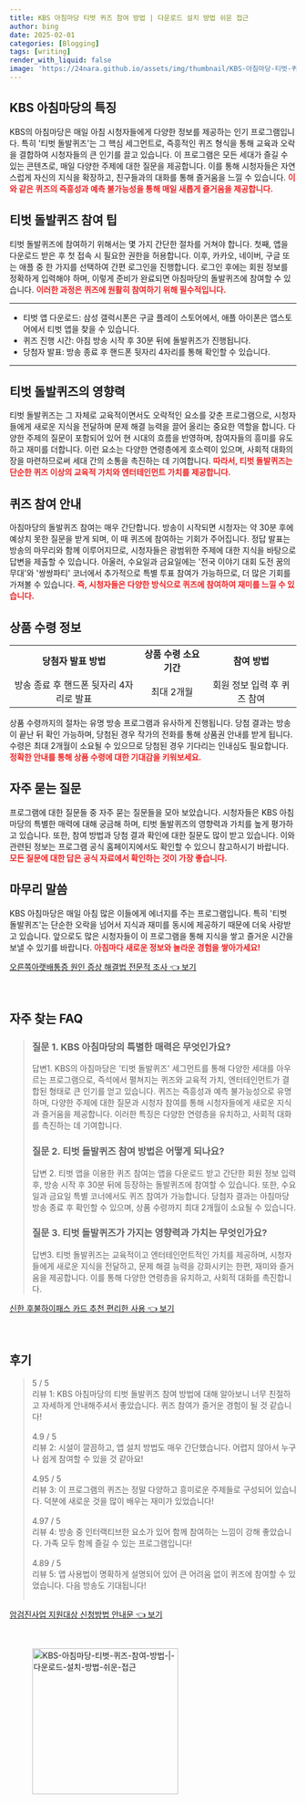 ```yaml
---
title: KBS 아침마당 티벗 퀴즈 참여 방법 | 다운로드 설치 방법 쉬운 접근
author: bing
date: 2025-02-01
categories: [Blogging]
tags: [writing]
render_with_liquid: false
image: 'https://24nara.github.io/assets/img/thumbnail/KBS-아침마당-티벗-퀴즈-참여-방법-|-다운로드-설치-방법-쉬운-접근.webp'
---
```



<h2 id='아침마당_특징'>KBS 아침마당의 특징</h2>

<p>KBS의 아침마당은 매일 아침 시청자들에게 다양한 정보를 제공하는 인기 프로그램입니다. 특히 '티벗 돌발퀴즈'는 그 핵심 세그먼트로, 즉흥적인 퀴즈 형식을 통해 교육과 오락을 결합하여 시청자들의 큰 인기를 끌고 있습니다. 이 프로그램은 모든 세대가 즐길 수 있는 콘텐츠로, 매일 다양한 주제에 대한 질문을 제공합니다. 이를 통해 시청자들은 자연스럽게 자신의 지식을 확장하고, 친구들과의 대화를 통해 즐거움을 느낄 수 있습니다. <b><span style="color: #ee2323;">이와 같은 퀴즈의 즉흥성과 예측 불가능성을 통해 매일 새롭게 즐거움을 제공합니다.</span></b></p>

<h2 id='티벗_돌발퀴즈_팁'>티벗 돌발퀴즈 참여 팁</h2>

<p>티벗 돌발퀴즈에 참여하기 위해서는 몇 가지 간단한 절차를 거쳐야 합니다. 첫째, 앱을 다운로드 받은 후 첫 접속 시 필요한 권한을 허용합니다. 이후, 카카오, 네이버, 구글 또는 애플 중 한 가지를 선택하여 간편 로그인을 진행합니다. 로그인 후에는 회원 정보를 정확하게 입력해야 하며, 이렇게 준비가 완료되면 아침마당의 돌발퀴즈에 참여할 수 있습니다. <b><span style="color: #ee2323;">이러한 과정은 퀴즈에 원활히 참여하기 위해 필수적입니다.</span></b></p>

<hr />

<ul>
    <li>티벗 앱 다운로드: 삼성 갤럭시폰은 구글 플레이 스토어에서, 애플 아이폰은 앱스토어에서 티벗 앱을 찾을 수 있습니다.</li>
    <li>퀴즈 진행 시간: 아침 방송 시작 후 30분 뒤에 돌발퀴즈가 진행됩니다.</li>
    <li>당첨자 발표: 방송 종료 후 핸드폰 뒷자리 4자리를 통해 확인할 수 있습니다.</li>
</ul>

<hr />

<h2 id='티벗_돌발퀴즈의_영향력'>티벗 돌발퀴즈의 영향력</h2>

<p>티벗 돌발퀴즈는 그 자체로 교육적이면서도 오락적인 요소를 갖춘 프로그램으로, 시청자들에게 새로운 지식을 전달하며 문제 해결 능력을 끌어 올리는 중요한 역할을 합니다. 다양한 주제의 질문이 포함되어 있어 현 시대의 흐름을 반영하며, 참여자들의 흥미를 유도하고 재미를 더합니다. 이런 요소는 다양한 연령층에게 호소력이 있으며, 사회적 대화의 장을 마련하므로써 세대 간의 소통을 촉진하는 데 기여합니다. <b><span style="color: #ee2323;">따라서, 티벗 돌발퀴즈는 단순한 퀴즈 이상의 교육적 가치와 엔터테인먼트 가치를 제공합니다.</span></b></p>

<h2 id='퀴즈_참여_안내'>퀴즈 참여 안내</h2>

<p>아침마당의 돌발퀴즈 참여는 매우 간단합니다. 방송이 시작되면 시청자는 약 30분 후에 예상치 못한 질문을 받게 되며, 이 때 퀴즈에 참여하는 기회가 주어집니다. 정답 발표는 방송의 마무리와 함께 이루어지므로, 시청자들은 광범위한 주제에 대한 지식을 바탕으로 답변을 제출할 수 있습니다. 아울러, 수요일과 금요일에는 '전국 이야기 대회 도전 꿈의 무대'와 '쌍쌍파티' 코너에서 추가적으로 특별 투표 참여가 가능하므로, 더 많은 기회를 가져볼 수 있습니다. <b><span style="color: #ee2323;">즉, 시청자들은 다양한 방식으로 퀴즈에 참여하여 재미를 느낄 수 있습니다.</span></b></p>

<h2 id='상품_수령_정보'>상품 수령 정보</h2>

<table>
    <tr>
        <td style="text-align: center; height: 17px;"><b>당첨자 발표 방법</b></td>
        <td style="text-align: center; height: 17px;"><b>상품 수령 소요 기간</b></td>
        <td style="text-align: center; height: 17px;"><b>참여 방법</b></td>
    </tr>
    <tr>
        <td style="text-align: center; height: 17px;">방송 종료 후 핸드폰 뒷자리 4자리로 발표</td>
        <td style="text-align: center; height: 17px;">최대 2개월</td>
        <td style="text-align: center; height: 17px;">회원 정보 입력 후 퀴즈 참여</td>
    </tr>
</table>

<p>상품 수령까지의 절차는 유명 방송 프로그램과 유사하게 진행됩니다. 당첨 결과는 방송이 끝난 뒤 확인 가능하며, 당첨된 경우 작가의 전화를 통해 상품권 안내를 받게 됩니다. 수령은 최대 2개월이 소요될 수 있으므로 당첨된 경우 기다리는 인내심도 필요합니다. <b><span style="color: #ee2323;">정확한 안내를 통해 상품 수령에 대한 기대감을 키워보세요.</span></b></p>

<h2 id='자주_묻는_질문'>자주 묻는 질문</h2>

<p>프로그램에 대한 질문들 중 자주 묻는 질문들을 모아 보았습니다. 시청자들은 KBS 아침마당의 특별한 매력에 대해 궁금해 하며, 티벗 돌발퀴즈의 영향력과 가치를 높게 평가하고 있습니다. 또한, 참여 방법과 당첨 결과 확인에 대한 질문도 많이 받고 있습니다. 이와 관련된 정보는 프로그램 공식 홈페이지에서도 확인할 수 있으니 참고하시기 바랍니다. <b><span style="color: #ee2323;">모든 질문에 대한 답은 공식 자료에서 확인하는 것이 가장 좋습니다.</span></b></p>

<h2 id='마무리_말씀'>마무리 말씀</h2>

<p>KBS 아침마당은 매일 아침 많은 이들에게 에너지를 주는 프로그램입니다. 특히 '티벗 돌발퀴즈'는 단순한 오락을 넘어서 지식과 재미를 동시에 제공하기 때문에 더욱 사랑받고 있습니다. 앞으로도 많은 시청자들이 이 프로그램을 통해 지식을 쌓고 즐거운 시간을 보낼 수 있기를 바랍니다. <b><span style="color: #ee2323;">아침마다 새로운 정보와 놀라운 경험을 쌓아가세요!</span></b></p>


<p><a class="click-button" title="오른쪽아랫배통증 원인 증상 해결법 전문적 조사" href="https://24nara.github.io/posts/%EC%98%A4%EB%A5%B8%EC%AA%BD%EC%95%84%EB%9E%AB%EB%B0%B0%ED%86%B5%EC%A6%9D-%EC%9B%90%EC%9D%B8-%EC%A6%9D%EC%83%81-%ED%95%B4%EA%B2%B0%EB%B2%95-%EC%A0%84%EB%AC%B8%EC%A0%81-%EC%A1%B0%EC%82%AC/" rel="dofollow">오른쪽아랫배통증 원인 증상 해결법 전문적 조사 👈 보기</a></p><br>
<h2 id='자주_찾는_FAQ'>자주 찾는 FAQ</h2>
<div itemscope="" itemtype="https://schema.org/FAQPage">
<blockquote>
<div itemscope="" itemprop="mainEntity" itemtype="https://schema.org/Question">
<h3 itemprop="name">질문 1. KBS 아침마당의 특별한 매력은 무엇인가요?</h3>
<div itemscope="" itemprop="acceptedAnswer" itemtype="https://schema.org/Answer">
<span itemprop="text">
<p>답변1. KBS의 아침마당은 '티벗 돌발퀴즈' 세그먼트를 통해 다양한 세대를 아우르는 프로그램으로, 즉석에서 펼쳐지는 퀴즈와 교육적 가치, 엔터테인먼트가 결합된 형태로 큰 인기를 얻고 있습니다. 퀴즈는 즉흥성과 예측 불가능성으로 유명하며, 다양한 주제에 대한 질문과 시청자 참여를 통해 시청자들에게 새로운 지식과 즐거움을 제공합니다. 이러한 특징은 다양한 연령층을 유치하고, 사회적 대화를 촉진하는 데 기여합니다.</p>
</span>
</div>
</div>
<div itemscope="" itemprop="mainEntity" itemtype="https://schema.org/Question">
<h3 itemprop="name">질문 2. 티벗 돌발퀴즈 참여 방법은 어떻게 되나요?</h3>
<div itemscope="" itemprop="acceptedAnswer" itemtype="https://schema.org/Answer">
<span itemprop="text">
<p>답변 2. 티벗 앱을 이용한 퀴즈 참여는 앱을 다운로드 받고 간단한 회원 정보 입력 후, 방송 시작 후 30분 뒤에 등장하는 돌발퀴즈에 참여할 수 있습니다. 또한, 수요일과 금요일 특별 코너에서도 퀴즈 참여가 가능합니다. 당첨자 결과는 아침마당 방송 종료 후 확인할 수 있으며, 상품 수령까지 최대 2개월이 소요될 수 있습니다.</p>
</span>
</div>
</div>
<div itemscope="" itemprop="mainEntity" itemtype="https://schema.org/Question">
<h3 itemprop="name">질문 3. 티벗 돌발퀴즈가 가지는 영향력과 가치는 무엇인가요?</h3>
<div itemscope="" itemprop="acceptedAnswer" itemtype="https://schema.org/Answer">
<span itemprop="text">
<p>답변3. 티벗 돌발퀴즈는 교육적이고 엔터테인먼트적인 가치를 제공하며, 시청자들에게 새로운 지식을 전달하고, 문제 해결 능력을 강화시키는 한편, 재미와 즐거움을 제공합니다. 이를 통해 다양한 연령층을 유치하고, 사회적 대화를 촉진합니다.</p>
</span>
</div>
</div>
</blockquote>
</div>
<p><a class="click-button" title="신한 후불하이패스 카드 추천 편리한 사용" href="https://24nara.github.io/posts/%EC%8B%A0%ED%95%9C-%ED%9B%84%EB%B6%88%ED%95%98%EC%9D%B4%ED%8C%A8%EC%8A%A4-%EC%B9%B4%EB%93%9C-%EC%B6%94%EC%B2%9C-%ED%8E%B8%EB%A6%AC%ED%95%9C-%EC%82%AC%EC%9A%A9/" rel="dofollow">신한 후불하이패스 카드 추천 편리한 사용 👈 보기</a></p><br>
<h2 id='후기'>후기</h2>
<div itemscope itemtype="https://schema.org/Product">
  <blockquote>
  <div itemprop="review" itemscope itemtype="https://schema.org/Review">
      <div itemprop="reviewRating" itemscope itemtype="https://schema.org/Rating"> <span itemprop="ratingValue">5</span> / <span itemprop="bestRating">5</span> </div>
      <span itemprop="reviewBody">리뷰 1: KBS 아침마당의 티벗 돌발퀴즈 참여 방법에 대해 알아보니 너무 친절하고 자세하게 안내해주셔서 좋았습니다. 퀴즈 참여가 즐거운 경험이 될 것 같습니다!</span>
  </div>
  <br>
  <div itemprop="review" itemscope itemtype="https://schema.org/Review">
      <div itemprop="reviewRating" itemscope itemtype="https://schema.org/Rating"> <span itemprop="ratingValue">4.9</span> / <span itemprop="bestRating">5</span> </div>
      <span itemprop="reviewBody">리뷰 2: 시설이 깔끔하고, 앱 설치 방법도 매우 간단했습니다. 어렵지 않아서 누구나 쉽게 참여할 수 있을 것 같아요!</span>
  </div>
  <br>
  <div itemprop="review" itemscope itemtype="https://schema.org/Review">
      <div itemprop="reviewRating" itemscope itemtype="https://schema.org/Rating"> <span itemprop="ratingValue">4.95</span> / <span itemprop="bestRating">5</span> </div>
      <span itemprop="reviewBody">리뷰 3: 이 프로그램의 퀴즈는 정말 다양하고 흥미로운 주제들로 구성되어 있습니다. 덕분에 새로운 것을 많이 배우는 재미가 있었습니다!</span>
  </div>
  <br>
  <div itemprop="review" itemscope itemtype="https://schema.org/Review">
      <div itemprop="reviewRating" itemscope itemtype="https://schema.org/Rating"> <span itemprop="ratingValue">4.97</span> / <span itemprop="bestRating">5</span> </div>
      <span itemprop="reviewBody">리뷰 4: 방송 중 인터랙티브한 요소가 있어 함께 참여하는 느낌이 강해 좋았습니다. 가족 모두 함께 즐길 수 있는 프로그램입니다!</span>
  </div>
  <br>
  <div itemprop="review" itemscope itemtype="https://schema.org/Review">
      <div itemprop="reviewRating" itemscope itemtype="https://schema.org/Rating"> <span itemprop="ratingValue">4.89</span> / <span itemprop="bestRating">5</span> </div>
      <span itemprop="reviewBody">리뷰 5: 앱 사용법이 명확하게 설명되어 있어 큰 어려움 없이 퀴즈에 참여할 수 있었습니다. 다음 방송도 기대됩니다!</span>
  </div>
  <br>
  </blockquote>
</div>
<p><a class="click-button" title="암검진사업 지원대상 신청방법 안내문" href="https://24nara.github.io/posts/%EC%95%94%EA%B2%80%EC%A7%84%EC%82%AC%EC%97%85-%EC%A7%80%EC%9B%90%EB%8C%80%EC%83%81-%EC%8B%A0%EC%B2%AD%EB%B0%A9%EB%B2%95-%EC%95%88%EB%82%B4%EB%AC%B8/" rel="dofollow">암검진사업 지원대상 신청방법 안내문 👈 보기</a></p><br>
<figure class="image"><img src="https://24nara.github.io/assets/img/thumbnail/KBS-아침마당-티벗-퀴즈-참여-방법-|-다운로드-설치-방법-쉬운-접근.webp" alt="KBS-아침마당-티벗-퀴즈-참여-방법-|-다운로드-설치-방법-쉬운-접근" width="256" height="256"></figure>